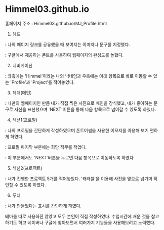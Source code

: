 # Himmel03.github.io

홈페이지 주소 : Himmel03.github.io/MJ_Profile.html

1. 헤드
   
 : 나의 페이지 링크를 공유했을 때 보여지는 이미지나 문구를 지정했다.
 
 : 구글에서 제공하는 폰트를 사용하여 웹페이지의 완성도를 높혔다.

 
2. 네비게이션

 : 좌측에는 'Himmel'이라는 나의 닉네임과 우측에는 아래 항목으로 바로 이동할 수 있는 'Profile'과 'Project'를 적어놓았다.

 
3. 헤더(메인)

 : 나만의 웹페이지인 만큼 내가 직접 찍은 사진으로 메인을 장식했고, 내가 좋아하는 문구로 자신을 표현했으며 'NEXT'버튼을 통해 다음 항목으로 넘어갈 수 있도록 하였다.

 
4. 섹션1(프로필)

 : 나의 프로필을 간단하게 작성하였으며 폰트어썸을 사용한 이모지를 이용해 보기 편하게 하였다.
 
 : 프로필 마지막 부분에는 희망 직무를 적었다.
 
 : 이 부분에서도 'NEXT'버튼을 누르면 다음 항목으로 이동하도록 하였다.

 
5. 섹션2(프로젝트)

 : 내가 진행한 프로젝트 5개를 적어놓았다. '캐러셀'을 이용해 사진을 옆으로 넘기며 확인할 수 있도록 하였다.

 
6. 푸터
    
 : 내가 만들었다는 표시를 간단하게 하였다.

 

테마를 따로 사용하진 않았고 모두 본인이 직접 작성하였다.
수업시간에 배운 것을 참고하기도 하고 네이버나 구글에 찾아보면서 여러가지 기능들을 사용해보려고 노력했다.
